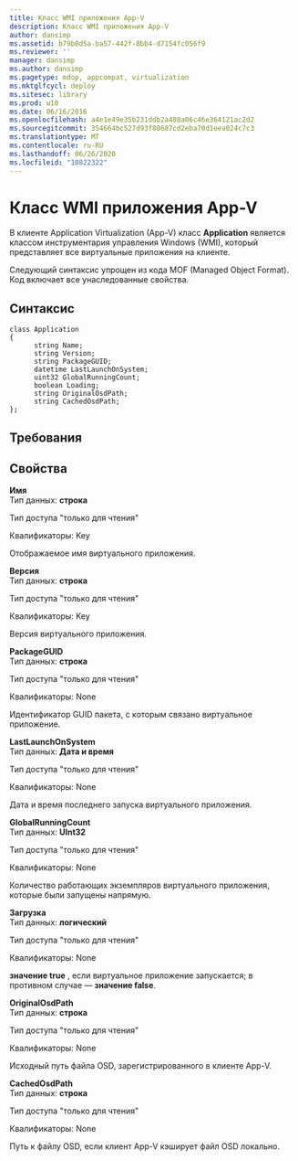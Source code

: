 ```yaml
---
title: Класс WMI приложения App-V
description: Класс WMI приложения App-V
author: dansimp
ms.assetid: b79b0d5a-ba57-442f-8bb4-d7154fc056f9
ms.reviewer: ''
manager: dansimp
ms.author: dansimp
ms.pagetype: mdop, appcompat, virtualization
ms.mktglfcycl: deploy
ms.sitesec: library
ms.prod: w10
ms.date: 06/16/2016
ms.openlocfilehash: a4e1e49e35b231ddb2a480a06c46e364121ac2d2
ms.sourcegitcommit: 354664bc527d93f80687cd2eba70d1eea024c7c3
ms.translationtype: MT
ms.contentlocale: ru-RU
ms.lasthandoff: 06/26/2020
ms.locfileid: "10822322"
---
```

# Класс WMI приложения App-V


В клиенте Application Virtualization (App-V) класс **Application** является классом инструментария управления Windows (WMI), который представляет все виртуальные приложения на клиенте.

Следующий синтаксис упрощен из кода MOF (Managed Object Format). Код включает все унаследованные свойства.

## Синтаксис


``` syntax
class Application
{
      string Name;
      string Version;
      string PackageGUID;
      datetime LastLaunchOnSystem;
      uint32 GlobalRunningCount;
      boolean Loading;
      string OriginalOsdPath;
      string CachedOsdPath;
};
```

## Требования


## Свойства


<a href="" id="name"></a>**Имя**  
Тип данных: **строка**

Тип доступа "только для чтения"

Квалификаторы: Key

Отображаемое имя виртуального приложения.

<a href="" id="version"></a>**Версия**  
Тип данных: **строка**

Тип доступа "только для чтения"

Квалификаторы: Key

Версия виртуального приложения.

<a href="" id="packageguid"></a>**PackageGUID**  
Тип данных: **строка**

Тип доступа "только для чтения"

Квалификаторы: None

Идентификатор GUID пакета, с которым связано виртуальное приложение.

<a href="" id="lastlaunchonsystem"></a>**LastLaunchOnSystem**  
Тип данных: **Дата и время**

Тип доступа "только для чтения"

Квалификаторы: None

Дата и время последнего запуска виртуального приложения.

<a href="" id="globalrunningcount"></a>**GlobalRunningCount**  
Тип данных: **UInt32**

Тип доступа "только для чтения"

Квалификаторы: None

Количество работающих экземпляров виртуального приложения, которые были запущены напрямую.

<a href="" id="loading"></a>**Загрузка**  
Тип данных: **логический**

Тип доступа "только для чтения"

Квалификаторы: None

**значение true** , если виртуальное приложение запускается; в противном случае — **значение false**.

<a href="" id="originalosdpath"></a>**OriginalOsdPath**  
Тип данных: **строка**

Тип доступа "только для чтения"

Квалификаторы: None

Исходный путь файла OSD, зарегистрированного в клиенте App-V.

<a href="" id="cachedosdpath"></a>**CachedOsdPath**  
Тип данных: **строка**

Тип доступа "только для чтения"

Квалификаторы: None

Путь к файлу OSD, если клиент App-V кэширует файл OSD локально.

 

 






